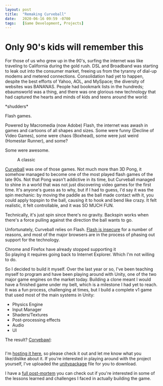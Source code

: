```yaml
---
layout: post
title:  "Remaking Curveball"
date:   2020-06-16 09:59 -0700
tags:   [Game Development, Projects]
---
```


# Only 90's kids will remember this

For those of us who grew up in the 90's, surfing the internet was like traveling to California during the gold rush. DSL and Broadband was starting to leak out into the consumer market, freeing us from the tyranny of dial-up modems and metered connections. Consolidation had yet to happen, despite the best efforts of Yahoo, AOL, and MySpace; the diversity of websites was BANANAS. People had bookmark lists in the hundreds; <span name="gross">ebaumsworld was a thing,</span> and there was one glorious new technology that had captured the hearts and minds of kids and teens around the world:

<aside name="gross">*shudders*</aside>

Flash games.

Powered by Macromedia (now Adobe) Flash, the internet was awash in games and cartoons of all shapes and sizes. Some were funny (Decline of Video Games), some were chaos (Boxhead), some were just weird (Homestar Runner), and some?

Some were awesome.

<div class="wp-block-image"><figure class="aligncenter size-large"><img src="https://cdn.grahamewatt.com/wp-content/uploads/2020/06/16093231/curveball-game-ss.png" alt="" class="wp-image-737"/><figcaption>A classic</figcaption></figure></div>

<a href="http://curveball-game.com">Curveball</a> was one of those games. Not much more than 3D Pong, it somehow managed to become one of the most played flash games of the late 90s. Not that Pong wasn't addictive in its time, but Curveball managed to shine in a world that was not just discovering video games for the first time. It's anyone's guess as to why, but if I had to guess, I'd say it was the spin mechanic: by moving the paddle as the ball made contact with it, you could apply <span name="technical-spin">topspin to the ball,</span> causing it to hook and bend like crazy. It felt realistic, it felt controllable, and it was SO MUCH FUN.

<aside name="technical-spin">Technically, it's just spin since there's no gravity. Backspin works when there's a force pulling against the direction the ball wants to go.</aside>

Unfortunately, Curveball relies on Flash. <a href="http://reddit.com/r/explainlikeimfive/comments/h7jwsz/eli5_why_is_adobe_flash_so_insecure/">Flash is insecure</a> for a number of reasons, and most of the major browsers are in the process of phasing out support for the technology.<aside name="">Chrome and Firefox have already stopped supporting it</aside> So playing it requires going back to Internet Explorer. Which I'm not willing to do.

So I decided to build it myself. Over the last year or so, I've been teaching myself to program and have been playing around with Unity, one of the two major game engines on the market today. Building a clone meant I would have a finished game under my belt, which is a milestone I had yet to reach. It was a fun process, challenging at times, but I build a complete v1 game that used most of the main systems in Unity:

<ul><li>Physics Engine</li><li>Input Manager</li><li>Shaders/Textures</li><li>Post-processing effects</li><li>Audio</li><li>UI </li></ul>

The result? <a href="https://grahamewatt.com/games/corvebawl/">Corvebawl</a>:

<div class="wp-block-image"><figure class="aligncenter size-large"><img src="https://cdn.grahamewatt.com/wp-content/uploads/2020/06/16093116/corvebawl-ss2.png" alt="" class="wp-image-736"/></figure></div>

I'm <a href="https://grahamewatt.com/games/corvebawl/">hosting it here</a>, so please check it out and let me know what you like/dislike about it. If you're interested in playing around with the project yourself, I've uploaded the <a href="https://cdn.grahamewatt.com/wp-content/uploads/2020/06/12132224/corvebawl.unitypackage">unitypackage</a> file for you to download.

I have a <a href="https://grahamewatt.com/corvebawl-post-mortem">full post-mortem</a> you can check out if you're interested in some of the lessons learned and challenges I faced in actually building the game.
